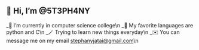 ## 🫡 Hi, I’m @5T3PH4NY
_🌼 I’m currently in computer science college\n
_💖 My favorite languages are python and C\n
_🪄 Trying to learn new things everyday\n
_✉️ You can message me on my email stephanyjatai@gmail.com\n

<!---
5T3PH4NY/5T3PH4NY is a ✨ special ✨ repository because its `README.md` (this file) appears on your GitHub profile.
You can click the Preview link to take a look at your changes.
--->
